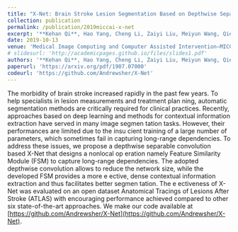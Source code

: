 ```yaml
---
title: "X-Net: Brain Stroke Lesion Segmentation Based on Depthwise Separable Convolution and Long-range Dependencies"
collection: publication
permalink: /publication/2019miccai-x-net
excerpt: '**Kehan Qi**, Hao Yang, Cheng Li, Zaiyi Liu, Meiyun Wang, Qiegen Liu, and Shanshan Wang*'
date: 2019-10-13
venue: 'Medical Image Computing and Computer Assisted Intervention–MICCAI'
# slidesurl: 'http://academicpages.github.io/files/slides1.pdf'
authors: '**Kehan Qi**, Hao Yang, Cheng Li, Zaiyi Liu, Meiyun Wang, Qiegen Liu, and Shanshan Wang*'
paperurl: 'https://arxiv.org/pdf/1907.07000'
codeurl: 'https://github.com/Andrewsher/X-Net'
---
```



The morbidity of brain stroke increased rapidly in the past few years. To help specialists in lesion measurements and treatment plan ning, automatic segmentation methods are critically required for clinical practices. Recently, approaches based on deep learning and methods for contextual information extraction have served in many image segmen tation tasks. However, their performances are limited due to the insu cient training of a large number of parameters, which sometimes fail in capturing long-range dependencies. To address these issues, we propose a depthwise separable convolution based X-Net that designs a nonlocal op eration namely Feature Similarity Module (FSM) to capture long-range dependencies. The adopted depthwise convolution allows to reduce the network size, while the developed FSM provides a more e ective, dense contextual information extraction and thus facilitates better segmen tation. The e ectiveness of X-Net was evaluated on an open dataset Anatomical Tracings of Lesions After Stroke (ATLAS) with encouraging performance achieved compared to other six state-of-the-art approaches. We make our code available at [https://github.com/Andrewsher/X-Net](https://github.com/Andrewsher/X-Net).